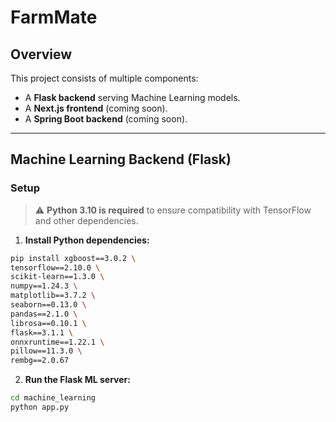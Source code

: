 # FarmMate

## Overview

This project consists of multiple components:

- A **Flask backend** serving Machine Learning models.
- A **Next.js frontend** (coming soon).
- A **Spring Boot backend** (coming soon).

---

## Machine Learning Backend (Flask)

### Setup

> ⚠️ **Python 3.10 is required** to ensure compatibility with TensorFlow and other dependencies.

1. **Install Python dependencies:**

```bash
pip install xgboost==3.0.2 \
tensorflow==2.10.0 \
scikit-learn==1.3.0 \
numpy==1.24.3 \
matplotlib==3.7.2 \
seaborn==0.13.0 \
pandas==2.1.0 \
librosa==0.10.1 \
flask==3.1.1 \
onnxruntime==1.22.1 \
pillow==11.3.0 \
rembg==2.0.67
```

2. **Run the Flask ML server:**

```bash
cd machine_learning
python app.py
```